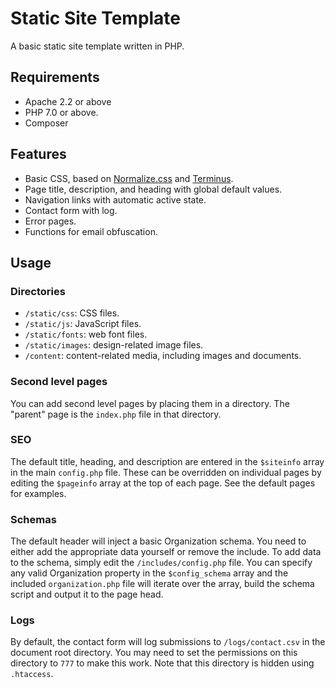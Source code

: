 # Static Site Template #

A basic static site template written in PHP.

## Requirements ##

*   Apache 2.2 or above
*   PHP 7.0 or above.
*   Composer

## Features ##

*   Basic CSS, based on [Normalize.css](http://necolas.github.io/normalize.css/) and [Terminus](https://github.com/castlegateit/terminus).
*   Page title, description, and heading with global default values.
*   Navigation links with automatic active state.
*   Contact form with log.
*   Error pages.
*   Functions for email obfuscation.

## Usage ##

### Directories ###

*   `/static/css`: CSS files.
*   `/static/js`: JavaScript files.
*   `/static/fonts`: web font files.
*   `/static/images`: design-related image files.
*   `/content`: content-related media, including images and documents.

### Second level pages ###

You can add second level pages by placing them in a directory. The "parent" page is the `index.php` file in that directory.

### SEO ###

The default title, heading, and description are entered in the `$siteinfo` array in the main `config.php` file. These can be overridden on individual pages by editing the `$pageinfo` array at the top of each page. See the default pages for examples.

### Schemas ### 

The default header will inject a basic Organization schema. You need to either add the appropriate data yourself or remove the include.
To add data to the schema, simply edit the `/includes/config.php` file. You can specify any valid Organization property in the `$config_schema` array and the included `organization.php` file will iterate
over the array, build the schema script and output it to the page head. 

### Logs ###

By default, the contact form will log submissions to `/logs/contact.csv` in the document root directory. You may need to set the permissions on this directory to `777` to make this work. Note that this directory is hidden using `.htaccess`.
